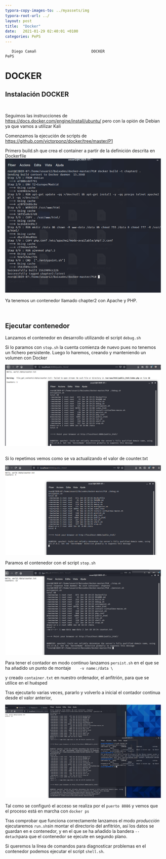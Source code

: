 ```yaml
---
typora-copy-images-to: ../myassets/img
typora-root-url: ../
layout: post
title:  "Docker"
date:   2021-01-29 02:40:01 +0100
categories: PePS
---
```


       Diego Camañ                         DOCKER                            PePS   

#                                                                                       DOCKER



## Instalación DOCKER

​                                  

Seguimos las instrucciones de https://docs.docker.com/engine/install/ubuntu/ pero con la opión de Debian ya que vamos a utilizar Kali



Comenzamos la ejecución de scripts de https://github.com/victorponz/docker/tree/master/P1

Primero build.sh que crea el container a partir de la definición descrita en Dockerfile               ![Instalacion](/myassets/img/Docker/PePS_T2P1Docker01b.png)     

Ya tenemos un contenedor llamado chapter2 con Apache y PHP.

​                          

## Ejecutar contenedor

Lanzamos el contenedor en desarrollo utilizando el script `debug.sh`

Si lo paramos con `stop.sh` la cuenta comienza de nuevo pues no tenemos un fichero persistente. Luego lo haremos, creando y manteniendo un volumen con Docker

  

![debug](/myassets/img/Docker/PePS_T2P1Docker03.png)

## 

Si lo repetimos vemos como se va actualizando el valor de counter.txt

![PePS_T2P1Docker03b](/myassets/img/PePS_T2P1Docker03b.png)









Paramos el contenedor con el script `stop.sh`



![PePS_T2P1Docker05](/myassets/img/PePS_T2P1Docker05.png)



Para tener el contador en modo continuo lanzamos `persist.sh` en el que se ha añadido un punto de montaje`    -v name:/data \`

y creado `container.txt` en nuestro ordenador, el anfitrión, para que se utilice en el huésped 

Tras ejecutarlo varias veces, pararlo y volverlo a inicial el contador continua desde el valor anterior,

![PePS_T2P1Docker07](/myassets/img/PePS_T2P1Docker07.png)



Tal como se configuró el acceso se realiza por el `puerto 8086` y vemos que el proceso está en marcha con `docker ps`

Tras comprobar que funciona correctamente lanzamos el modo *producción* ejecutaremos `run.sh`sin montar el directorio del anfitrión, así los datos se guardan en e contenedor, y en el que se ha añadido la bandera `--detach`para que el contenedor se ejecute en segundo plano.

Si queremos la línea de comandos para diagnosticar problemas en el contenedor podemos ejecutar el script `shell.sh`.